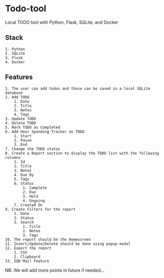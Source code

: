 # Todo-tool
Local TODO tool with Python, Flask, SQLite, and Docker

## Stack
    1. Python
    2. SQLite
    3. Flusk
    4. Docker

## Features    
    1. The user can add todos and those can be saved in a local SQLite database
    2. Add TODO
        1. Date
        2. Title
        3. Notes
        4. Tags
    3. Update TODO
    4. Delete TODO
    5. Mark TODO as Completed
    6. Add Hour Spending Tracker on TODO
        1. Start
        2. Pause
        3. End
    7. Change the TODO status
    8. Create a Report section to display the TODO list with the following columns
        1. Id
        2. Title
        3. Notes
        4. Due By
        5. Tags
        6. Status
            1. Complete
            2. Due
            3. Hold
            4. Ongoing
        7. Created On
    9. Create Filters for the report
        1. Date
        2. Status
        3. Search
            1. Title
            2. Notes
            3. Tags
    10. The report should be the Homescreen
    11. Insert/Update/Delete should be done using popup modal
    12. Export the report
        1. CSV
        2. Clipboard
    13. EOD Mail Feature

NB: We will add more points in future if needed...